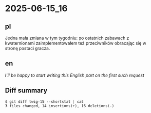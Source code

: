 # 2025-06-15_16
## pl
Jedna mała zmiana w tym tygodniu: po ostatnich zabawach z kwaternionami zaimplementowałem też przeciwników obracając się w stronę postaci gracza.

## en
*I'll be happy to start writing this English part on the first such request*



## Diff summary
```
$ git diff twig-15 --shortstat | cat
3 files changed, 14 insertions(+), 16 deletions(-)
```